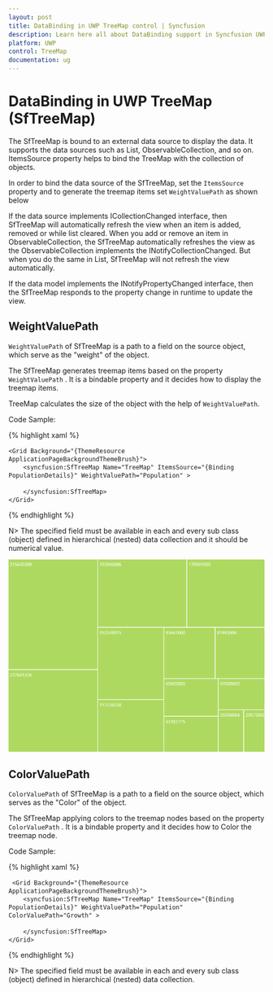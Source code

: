 ```yaml
---
layout: post
title: DataBinding in UWP TreeMap control | Syncfusion
description: Learn here all about DataBinding support in Syncfusion UWP TreeMap (SfTreeMap) control and more.
platform: UWP
control: TreeMap
documentation: ug
---
```


# DataBinding in UWP TreeMap (SfTreeMap)

The SfTreeMap is bound to an external data source to display the data. It supports the data sources such as List, ObservableCollection, and so on. ItemsSource property helps to bind the TreeMap with the collection of objects.

In order to bind the data source of the SfTreeMap, set the `ItemsSource` property and to generate the treemap items set `WeightValuePath` as shown below

If the data source implements ICollectionChanged interface, then SfTreeMap will automatically refresh the view when an item is added, removed or while list cleared. When you add or remove an item in ObservableCollection, the SfTreeMap automatically refreshes the view as the ObservableCollection implements the INotifyCollectionChanged. But when you do the same in List, SfTreeMap will not refresh the view automatically.

If the data model implements the INotifyPropertyChanged interface, then the SfTreeMap responds to the property change in runtime to update the view. 

## WeightValuePath

`WeightValuePath` of SfTreeMap is a path to a field on the source object, which serve as the "weight" of the object.

The SfTreeMap generates treemap items based on the property `WeightValuePath` . It is a bindable property and it decides how to display the treemap items.

TreeMap calculates the size of the object with the help of `WeightValuePath`.

Code Sample:

{% highlight xaml %}

    <Grid Background="{ThemeResource ApplicationPageBackgroundThemeBrush}">
        <syncfusion:SfTreeMap Name="TreeMap" ItemsSource="{Binding PopulationDetails}" WeightValuePath="Population" >

        </syncfusion:SfTreeMap>
    </Grid>

{% endhighlight %}

N>  The specified field must be available in each and every sub class (object) defined in hierarchical (nested) data collection and it should be numerical value.

![treemapimage](GettingStarted_images/treemapimage.png)


## ColorValuePath

`ColorValuePath` of SfTreeMap is a path to a field on the source object, which serves as the "Color" of the object.

The SfTreeMap applying colors to the treemap nodes based on the property `ColorValuePath` . It is a bindable property and it decides how to Color the treemap node.


Code Sample:

{% highlight xaml %}

     <Grid Background="{ThemeResource ApplicationPageBackgroundThemeBrush}">
        <syncfusion:SfTreeMap Name="TreeMap" ItemsSource="{Binding PopulationDetails}" WeightValuePath="Population" ColorValuePath="Growth" >

        </syncfusion:SfTreeMap>
    </Grid>

{% endhighlight %}

N>  The specified field must be available in each and every sub class (object) defined in hierarchical (nested) data collection.

